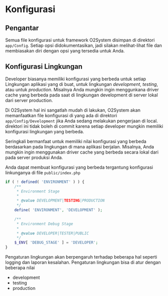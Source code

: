 # Konfigurasi


## Pengantar

Semua file konfigurasi untuk framework O2System disimpan di direktori `app/Config`. Setiap opsi didokumentasikan, jadi silakan melihat-lihat file dan membiasakan diri dengan opsi yang tersedia untuk Anda.

## Konfigurasi Lingkungan

Developer biasanya memiliki konfigurasi yang berbeda untuk setiap Lingkungan aplikasi yang di buat, untuk lingkungan *development*, *testing*, atau untuk *production*. Misalnya Anda mungkin ingin menggunkana driver cache yang berbeda pada saat di lingkungan development di server lokal dari server production.

Di O2System hal ini sangatlah mudah di lakukan, O2System akan memanfaatkan file konfigurasi di yang ada di direktori `app/Config/Development` jika Anda sedang melakukan pengerjaan di local. direktori ini tidak boleh di commit karena setiap developer mungkin memiliki konfigurasi lingkungan yang berbeda.

Seringkali bermanfaat untuk memiliki nilai konfigurasi yang berbeda berdasarkan pada lingkungan di mana aplikasi berjalan. Misalnya, Anda mungkin ingin menggunakan driver cache yang berbeda secara lokal dari pada server produksi Anda.

Anda dapat membuat konfigurasi yang berbeda tergantung konfigurasi linkunganya di file `public/index.php` 

```php
if ( ! defined( 'ENVIRONMENT' ) ) {
    /**
     * Environment Stage
     *
     * @value DEVELOPMENT|TESTING|PRODUCTION
     */
    define( 'ENVIRONMENT', 'DEVELOPMENT' );

    /**
     * Environment Debug Stage
     *
     * @value DEVELOPER|TESTER|PUBLIC
     */
    $_ENV[ 'DEBUG_STAGE' ] = 'DEVELOPER';
}
```

Pengaturan lingkungan akan berpengaruh terhadap beberapa hal seperti logging dan laporan kesalahan. Pengaturan lingkungan bisa di atur dengan beberapa nilai 

* development
* testing
* production
